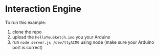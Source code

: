 # Interaction Engine

To run this example:

1. clone the repo
2. upload the `helloYouSketch.ino` you your Arduino
3. run `node server.js /dev/ttyACM0` using node (make sure your Arduino port is correct)
